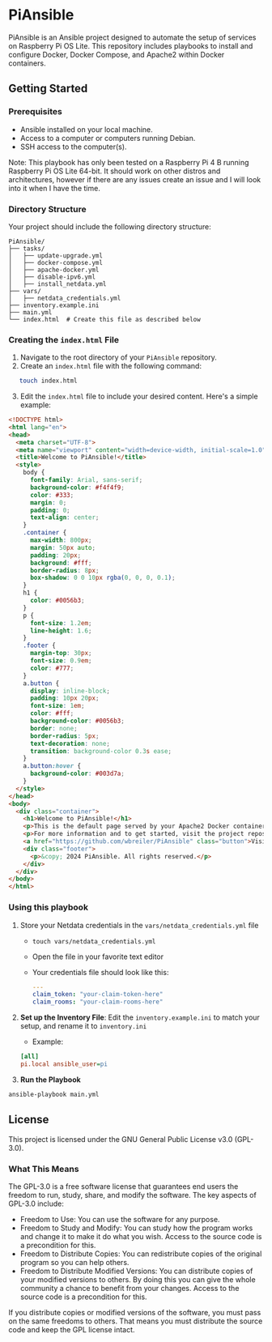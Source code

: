 # PiAnsible

PiAnsible is an Ansible project designed to automate the setup of services on Raspberry Pi OS Lite. This repository includes playbooks to install and configure Docker, Docker Compose, and Apache2 within Docker containers.

## Getting Started

### Prerequisites

- Ansible installed on your local machine.
- Access to a computer or computers running Debian.
- SSH access to the computer(s).

Note: This playbook has only been tested on a Raspberry Pi 4 B running Raspberry Pi OS Lite 64-bit. It should work on other distros and architectures, however if there are any issues create an issue and I will look into it when I have the time.

### Directory Structure

Your project should include the following directory structure:

```
PiAnsible/
├── tasks/
│   ├── update-upgrade.yml
│   ├── docker-compose.yml
│   ├── apache-docker.yml
│   ├── disable-ipv6.yml
│   ├── install_netdata.yml
├── vars/
│   ├── netdata_credentials.yml
├── inventory.example.ini
├── main.yml
└── index.html  # Create this file as described below
```

### Creating the `index.html` File

1. Navigate to the root directory of your `PiAnsible` repository.
2. Create an `index.html` file with the following command:

```bash
   touch index.html
```

3. Edit the `index.html` file to include your desired content. Here's a simple example:

```html
<!DOCTYPE html>
<html lang="en">
<head>
  <meta charset="UTF-8">
  <meta name="viewport" content="width=device-width, initial-scale=1.0">
  <title>Welcome to PiAnsible!</title>
  <style>
    body {
      font-family: Arial, sans-serif;
      background-color: #f4f4f9;
      color: #333;
      margin: 0;
      padding: 0;
      text-align: center;
    }
    .container {
      max-width: 800px;
      margin: 50px auto;
      padding: 20px;
      background: #fff;
      border-radius: 8px;
      box-shadow: 0 0 10px rgba(0, 0, 0, 0.1);
    }
    h1 {
      color: #0056b3;
    }
    p {
      font-size: 1.2em;
      line-height: 1.6;
    }
    .footer {
      margin-top: 30px;
      font-size: 0.9em;
      color: #777;
    }
    a.button {
      display: inline-block;
      padding: 10px 20px;
      font-size: 1em;
      color: #fff;
      background-color: #0056b3;
      border: none;
      border-radius: 5px;
      text-decoration: none;
      transition: background-color 0.3s ease;
    }
    a.button:hover {
      background-color: #003d7a;
    }
  </style>
</head>
<body>
  <div class="container">
    <h1>Welcome to PiAnsible!</h1>
    <p>This is the default page served by your Apache2 Docker container. PiAnsible is an Ansible project designed to automate the setup of services on Raspberry Pi OS Lite.</p>
    <p>For more information and to get started, visit the project repository on GitHub.</p>
    <a href="https://github.com/wbreiler/PiAnsible" class="button">Visit GitHub Repository</a>
    <div class="footer">
      <p>&copy; 2024 PiAnsible. All rights reserved.</p>
    </div>
  </div>
</body>
</html>
```

### Using this playbook

1. Store your Netdata credentials in the `vars/netdata_credentials.yml` file
    - `touch vars/netdata_credentials.yml`
    - Open the file in your favorite text editor
    - Your credentials file should look like this:

      ```yml
      ---
      claim_token: "your-claim-token-here"
      claim_rooms: "your-claim-rooms-here"
      ```

2. **Set up the Inventory File**: Edit the `inventory.example.ini` to match your setup, and rename it to `inventory.ini`
    - Example:

    ```ini
    [all]
    pi.local ansible_user=pi
    ```

3. **Run the Playbook**
  
  ```bash
  ansible-playbook main.yml
  ```

## License

This project is licensed under the GNU General Public License v3.0 (GPL-3.0).

### What This Means

The GPL-3.0 is a free software license that guarantees end users the freedom to run, study, share, and modify the software. The key aspects of GPL-3.0 include:

- Freedom to Use: You can use the software for any purpose.
- Freedom to Study and Modify: You can study how the program works and change it to make it do what you wish. Access to the source code is a precondition for this.
- Freedom to Distribute Copies: You can redistribute copies of the original program so you can help others.
- Freedom to Distribute Modified Versions: You can distribute copies of your modified versions to others. By doing this you can give the whole community a chance to benefit from your changes. Access to the source code is a precondition for this.

If you distribute copies or modified versions of the software, you must pass on the same freedoms to others. That means you must distribute the source code and keep the GPL license intact.
